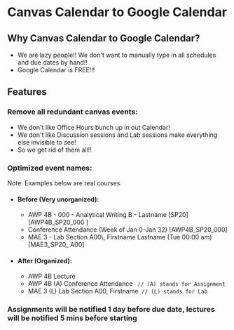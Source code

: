 # Canvas Calendar to Google Calendar
## Why Canvas Calendar to Google Calendar?
- We are lazy people!! We don't want to manually type in all schedules and due dates by hand!!
- Google Calendar is FREE!!!
## Features
### Remove all redundant canvas events:
- We don't like Office Hours bunch up in out Calendar!
- We don't like Discussion sessions and Lab sessions make everything else invisible to see!
- So we get rid of them all!!

### Optimized event names:
Note: Examples below are real courses.
- #### Before (Very unorganized):
  - AWP 4B - 000 - Analytical Writing B - Lastname [SP20] [AWP4B_SP20_000
 ]
  - Conference Attendance (Week of Jan 0-Jan 32) [AWP4B_SP20_000]
  - MAE 3 - Lab Section A00\\, Firstname Lastname (Tue 00:00 am) [MAE3_SP20_
 A00]
- #### After (Organized):
  - AWP 4B Lecture
  - AWP 4B (A) Conference Attendance ` // (A) stands for Assignment`
  - MAE 3 (L) Lab Section A00, Firstname` // (L) stands for Lab`

### Assignments will be notified 1 day before due date, lectures will be notified 5 mins before starting
